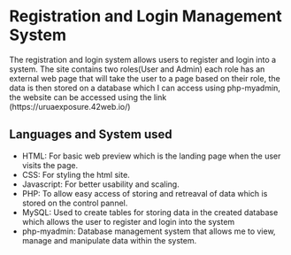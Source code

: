 <h1>Registration and Login Management System</h1>
The registration and login system allows users to register and login into a system. The site contains two roles(User and Admin) each role has an external web page that will take the user 
to a page based on their role, the data is then stored on a database which I can access using php-myadmin, the website can be accessed using the link (https://uruaexposure.42web.io/)
<h2>Languages and System used</h2>
<ul>
  <li>HTML: For basic web preview which is the landing page when the user visits the page.</li>
  <li>CSS: For styling the html site.</li>
  <li>Javascript: For better usability and scaling.</li>
  <li>PHP: To allow easy access of storing and retreaval of data which is stored on the control pannel. </li>
  <li>MySQL: Used to create tables for storing data in the created database which allows the user to register and login into the system</li>
  <li>php-myadmin: Database management system that allows me to view, manage and manipulate data within the system.</li>
</ul>
